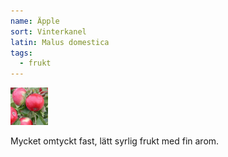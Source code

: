 ```yaml
---
name: Äpple
sort: Vinterkanel
latin: Malus domestica
tags:
  - frukt
---
```


<img src="/img/malus-domestica-vinterkanel.jpg" width="60" data-srcset="1x, 1.5x, 2x" alt="Malus domestica" data-attribution="https://www.blomqvistplantskola.com/index.php?route=product/search&search=Vinterkanel">

Mycket omtyckt fast, lätt syrlig frukt med fin arom.
